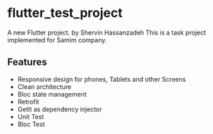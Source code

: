 # flutter_test_project

A new Flutter project. by Shervin Hassanzadeh
This is a task project implemented for Samim company.

## Features
- Responsive design for phones, Tablets and other Screens
- Clean architecture
- Bloc state management
- Retrofit
- GetIt as dependency injector
- Unit Test
- Bloc Test

